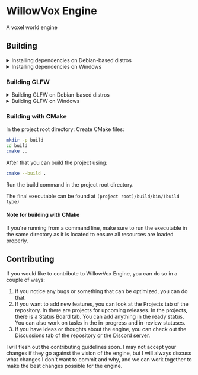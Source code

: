 # WillowVox Engine

A voxel world engine

## Building

<details>
<summary>Installing dependencies on Debian-based distros</summary>
<br>

Run this command to get the dependencies for building GLFW:

```sh
sudo apt install libwayland-dev libxkbcommon-dev xorg-dev cmake
```

</details>

<details>
<summary>Installing dependencies on Windows</summary>
<br>

You only need to have CMake installed on your system.

</details>

### Building GLFW

<details>
<summary>Building GLFW on Debian-based distros</summary>
<br>

From the WillowVox directory run the following:

```sh
git clone https://github.com/glfw/glfw
cd glfw
mkdir build
cd build
cmake ..
cmake --build . --config *Build type here (Release or Debug)*
```

Then run this command to put your built library in the external folder:

```sh
cp ./src/libglfw3.a ../../external/
```

And if the extra directory bothers you, get rid of it with this command:

```sh
cd ../../
rm -rf glfw
```

</details>

<details>
<summary>Building GLFW on Windows</summary>
<br>

From the WillowVox directory run the following:

```sh
git clone https://github.com/glfw/glfw
cd glfw
mkdir build
cd build
cmake ..
cmake --build . --config *Build type here (Release or Debug)*
```

Then run this command to put your built library in the external folder:

```sh
cp ./src/*Your Build type*/glfw3.lib ../../external/
```

And if the extra directory bothers you, get rid of it with this command:

```sh
cd ../../
rm glfw
```

</details>

### Building with CMake

In the project root directory:
Create CMake files:

```sh
mkdir -p build
cd build
cmake ..
```

After that you can build the project using:

```sh
cmake --build .
```

Run the build command in the project root directory.

The final executable can be found at `(project root)/build/bin/(build type)`

#### Note for building with CMake

If you're running from a command line, make sure to run
the executable in the same directory as it is located
to ensure all resources are loaded properly.

## Contributing

If you would like to contribute to WillowVox Engine, you can do so in a couple of ways:

1. If you notice any bugs or something that can be optimized, you can do that.
2. If you want to add new features, you can look at the Projects tab of the repository. In there are projects for upcoming releases. In the projects, there is a Status Board tab. You can add anything in the ready status. You can also work on tasks in the in-progress and in-review statuses.
3. If you have ideas or thoughts about the engine, you can check out the Discussions tab of the repository or the [Discord server](https://discord.gg/ZZTUgsmy75).

I will flesh out the contributing guidelines soon. I may not accept your changes if they go against the vision of the engine, but I will always discuss what changes I don't want to commit and why, and we can work together to make the best changes possible for the engine.

